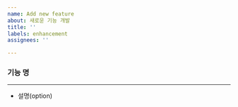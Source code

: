 ```yaml
---
name: Add new feature
about: 새로운 기능 개발
title: ''
labels: enhancement
assignees: ''

---
```


### 기능 명
***
- 설명(option)
